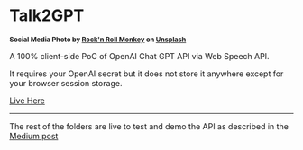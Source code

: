 # Talk2GPT

<sup>**Social Media Photo by [Rock'n Roll Monkey](https://unsplash.com/@rocknrollmonkey) on [Unsplash](https://unsplash.com/)**</sup>

A 100% client-side PoC of OpenAI Chat GPT API via Web Speech API.

It requires your OpenAI secret but it does not store it anywhere except for your browser session storage.

[Live Here](https://damianofalcioni.github.io/talk2gpt/)

- - -

The rest of the folders are live to test and demo the API as described in the [Medium post](https://webreflection.medium.com/taming-the-web-speech-api-ef64f5a245e1)
